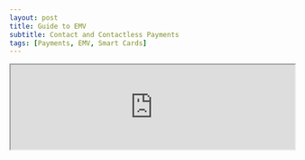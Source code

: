 ```yaml
---
layout: post
title: Guide to EMV 
subtitle: Contact and Contactless Payments
tags: [Payments, EMV, Smart Cards]
---
```


<iframe src="https://sruti-jain.github.io/img/GuidetoEMV-Contact-ContactlessPayments.pdf" width="100%"> </iframe>
